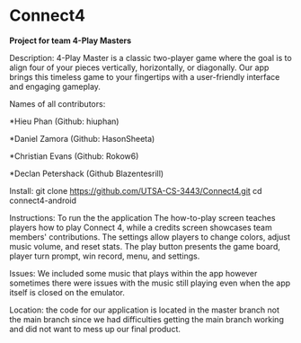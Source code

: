 # Connect4
**Project for team 4-Play Masters**

Description:
4-Play Master is a classic two-player game where the goal is to align four of your pieces vertically, horizontally, or diagonally. Our app brings this timeless game to your fingertips with a user-friendly interface and engaging gameplay.

Names of all contributors:

*Hieu Phan (Github: hiuphan)

*Daniel Zamora (Github: HasonSheeta)

*Christian Evans (Github: Rokow6)

*Declan Petershack (Github Blazentesrill)

Install:
git clone <https://github.com/UTSA-CS-3443/Connect4.git>
cd connect4-android

Instructions: To run the the application 
The how-to-play screen teaches players how to play Connect 4, while a credits screen showcases team members' contributions. The settings allow players to change colors, adjust music volume, and reset stats. The play button presents the game board, player turn prompt, win record, menu, and settings.

Issues: We included some music that plays within the app however sometimes there were issues with the music still playing even when the app itself is closed on the emulator. 

Location: the code for our application is located in the master branch not the main branch since we had difficulties getting the main branch working and did not want to mess up our final product.




